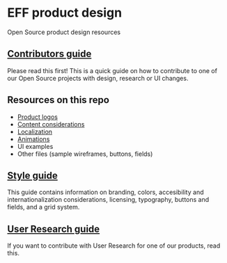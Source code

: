 # EFF product design
Open Source product design resources

## [Contributors guide](https://github.com/EFForg/design/blob/master/Contributors.md)
Please read this first! This is a quick guide on how to contribute to one of our Open Source projects with design, research or UI changes.

## Resources on this repo
* [Product logos](https://github.com/EFForg/design/blob/master/logos/logos.md)
* [Content considerations](https://github.com/EFForg/design/blob/master/ContentConsiderations.md)
* [Localization](https://github.com/EFForg/design/blob/master/L10N.md)
* [Animations](https://github.com/EFForg/design/blob/master/animations.md)
* UI examples
* Other files (sample wireframes, buttons, fields)

## [Style guide](https://github.com/EFForg/design/blob/master/styleguide.md)
This guide contains information on branding, colors, accesibility and internationalization considerations, licensing, typography, buttons and fields, and a grid system.

## [User Research guide](https://github.com/EFForg/design/blob/master/Research.md)
If you want to contribute with User Research for one of our products, read this.
